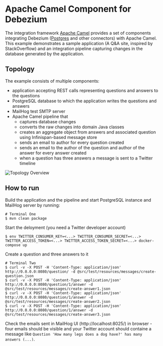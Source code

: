 # Apache Camel Component for Debezium

The integration framework [Apache Camel](https://camel.apache.org/) provides a set of components integrating Debezium ([Postgres](https://camel.apache.org/components/latest/debezium-postgres-component.html) and other connectors) with Apache Camel.
This example demonstrates a sample application (A Q&A site, inspired by StackOverflow) and an integration pipeline capturing changes in the database generated by the application.

## Topology

The example consists of multiple components:

* application accepting REST calls representing questions and answers to the questions
* PostgreSQL database to which the application writes the questions and answers
* MailHog test SMTP server
* Apache Camel pipeline that
  * captures database changes
  * converts the raw changes into domain Java classes
  * creates an aggregate object from answers and associated question using Infinispan-based message store
  * sends an email to author for every question created
  * sends an email to the author of the question and author of the answer for every answer created
  * when a question has three answers a message is sent to a Twitter timeline

![Topology Overview](docker-compose.png)

## How to run

Build the application and the pipeline and start PostgreSQL instance and MailHog server by running:

```
# Terminal One
$ mvn clean package
```

Start the deloyment (you need a Twitter developer account)
```
$ env TWITTER_CONSUMER_KEY=<...> TWITTER_CONSUMER_SECRET=<...> TWITTER_ACCESS_TOKEN=<...> TWITTER_ACCESS_TOKEN_SECRET=<...> docker-compose up
```

Create a question and three answers to it
```
# Terminal Two
$ curl -v -X POST -H 'Content-Type: application/json' http://0.0.0.0:8080/question/ -d @src/test/resources/messages/create-question.json
$ curl -v -X POST -H 'Content-Type: application/json' http://0.0.0.0:8080/question/1/answer -d @src/test/resources/messages/create-answer1.json
$ curl -v -X POST -H 'Content-Type: application/json' http://0.0.0.0:8080/question/1/answer -d @src/test/resources/messages/create-answer2.json
$ curl -v -X POST -H 'Content-Type: application/json' http://0.0.0.0:8080/question/1/answer -d @src/test/resources/messages/create-answer3.json
```

Check the emails sent in MailHog UI (http://localhost:8025/) in browser - four emails should be visible and your Twitter account should containe a message like `Question 'How many legs does a dog have?' has many answers (...)`.
